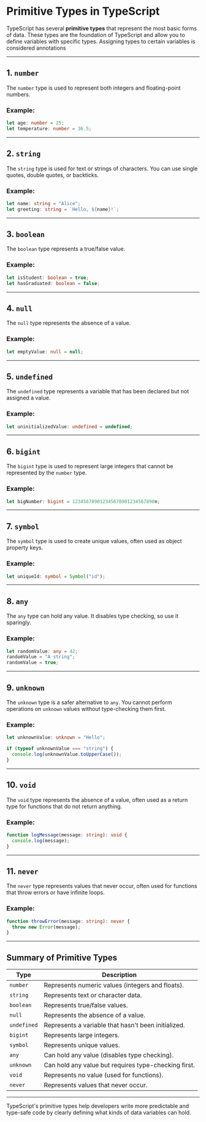 # Primitive Types in TypeScript

TypeScript has several **primitive types** that represent the most basic forms of data. These types are the foundation of TypeScript and allow you to define variables with specific types.
Assigning types to certain variables is considered annotations

---

## **1. `number`**

The `number` type is used to represent both integers and floating-point numbers.

### Example:

```typescript
let age: number = 25;
let temperature: number = 36.5;
```

---

## **2. `string`**

The `string` type is used for text or strings of characters. You can use single quotes, double quotes, or backticks.

### Example:

```typescript
let name: string = "Alice";
let greeting: string = `Hello, ${name}!`;
```

---

## **3. `boolean`**

The `boolean` type represents a true/false value.

### Example:

```typescript
let isStudent: boolean = true;
let hasGraduated: boolean = false;
```

---

## **4. `null`**

The `null` type represents the absence of a value.

### Example:

```typescript
let emptyValue: null = null;
```

---

## **5. `undefined`**

The `undefined` type represents a variable that has been declared but not assigned a value.

### Example:

```typescript
let uninitializedValue: undefined = undefined;
```

---

## **6. `bigint`**

The `bigint` type is used to represent large integers that cannot be represented by the `number` type.

### Example:

```typescript
let bigNumber: bigint = 123456789012345678901234567890n;
```

---

## **7. `symbol`**

The `symbol` type is used to create unique values, often used as object property keys.

### Example:

```typescript
let uniqueId: symbol = Symbol("id");
```

---

## **8. `any`**

The `any` type can hold any value. It disables type checking, so use it sparingly.

### Example:

```typescript
let randomValue: any = 42;
randomValue = "A string";
randomValue = true;
```

---

## **9. `unknown`**

The `unknown` type is a safer alternative to `any`. You cannot perform operations on `unknown` values without type-checking them first.

### Example:

```typescript
let unknownValue: unknown = "Hello";

if (typeof unknownValue === "string") {
  console.log(unknownValue.toUpperCase());
}
```

---

## **10. `void`**

The `void` type represents the absence of a value, often used as a return type for functions that do not return anything.

### Example:

```typescript
function logMessage(message: string): void {
  console.log(message);
}
```

---

## **11. `never`**

The `never` type represents values that never occur, often used for functions that throw errors or have infinite loops.

### Example:

```typescript
function throwError(message: string): never {
  throw new Error(message);
}
```

---

## Summary of Primitive Types

| **Type**    | **Description**                                      |
| ----------- | ---------------------------------------------------- |
| `number`    | Represents numeric values (integers and floats).     |
| `string`    | Represents text or character data.                   |
| `boolean`   | Represents true/false values.                        |
| `null`      | Represents the absence of a value.                   |
| `undefined` | Represents a variable that hasn't been initialized.  |
| `bigint`    | Represents large integers.                           |
| `symbol`    | Represents unique values.                            |
| `any`       | Can hold any value (disables type checking).         |
| `unknown`   | Can hold any value but requires type-checking first. |
| `void`      | Represents no value (used for functions).            |
| `never`     | Represents values that never occur.                  |

---

TypeScript's primitive types help developers write more predictable and type-safe code by clearly defining what kinds of data variables can hold.
